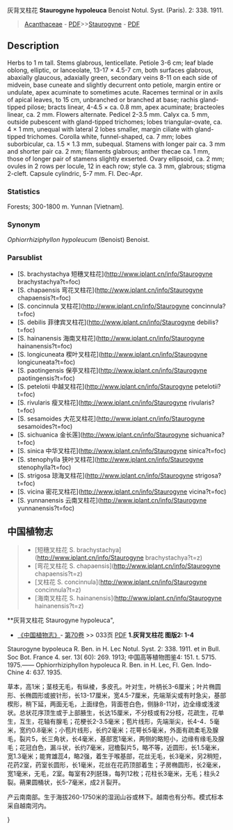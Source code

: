 灰背叉柱花 **Staurogyne hypoleuca** Benoist Notul. Syst. (Paris). 2: 338. 1911.

> [Acanthaceae](Acanthaceae-爵床科.md) - [PDF](http://www.iplant.cn/foc/pdf/Acanthaceae.pdf)>>[Staurogyne](http://www.iplant.cn/info/Staurogyne?t=foc) - [PDF](http://www.iplant.cn/foc/pdf/Staurogyne.pdf)

## Description

Herbs to 1 m tall. Stems glabrous, lenticellate. Petiole 3-6 cm; leaf blade oblong, elliptic, or lanceolate, 13-17 × 4.5-7 cm, both surfaces glabrous, abaxially glaucous, adaxially green, secondary veins 8-11 on each side of midvein, base cuneate and slightly decurrent onto petiole, margin entire or undulate, apex acuminate to sometimes acute. Racemes terminal or in axils of apical leaves, to 15 cm, unbranched or branched at base; rachis gland-tipped pilose; bracts linear, 4-4.5 × ca. 0.8 mm, apex acuminate; bracteoles linear, ca. 2 mm. Flowers alternate. Pedicel 2-3.5 mm. Calyx ca. 5 mm, outside pubescent with gland-tipped trichomes; lobes triangular-ovate, ca. 4 × 1 mm, unequal with lateral 2 lobes smaller, margin ciliate with gland-tipped trichomes. Corolla white, funnel-shaped, ca. 7 mm; lobes suborbicular, ca. 1.5 × 1.3 mm, subequal. Stamens with longer pair ca. 3 mm and shorter pair ca. 2 mm; filaments glabrous; anther thecae ca. 1 mm, those of longer pair of stamens slightly exserted. Ovary ellipsoid, ca. 2 mm; ovules in 2 rows per locule, 12 in each row; style ca. 3 mm, glabrous; stigma 2-cleft. Capsule cylindric, 5-7 mm. Fl. Dec-Apr.

### Statistics
Forests; 300-1800 m. Yunnan [Vietnam].

### Synonym
*Ophiorrhiziphyllon hypoleucum* (Benoist) Benoist.

### Parsublist

* [S.  brachystachya  短穗叉柱花](http://www.iplant.cn/info/Staurogyne brachystachya?t=foc)
* [S.  chapaensis  弯花叉柱花](http://www.iplant.cn/info/Staurogyne chapaensis?t=foc)
* [S.  concinnula  叉柱花](http://www.iplant.cn/info/Staurogyne concinnula?t=foc)
* [S.  debilis  菲律宾叉柱花](http://www.iplant.cn/info/Staurogyne debilis?t=foc)
* [S.  hainanensis  海南叉柱花](http://www.iplant.cn/info/Staurogyne hainanensis?t=foc)
* [S.  longicuneata  楔叶叉柱花](http://www.iplant.cn/info/Staurogyne longicuneata?t=foc)
* [S.  paotingensis  保亭叉柱花](http://www.iplant.cn/info/Staurogyne paotingensis?t=foc)
* [S.  petelotii  中越叉柱花](http://www.iplant.cn/info/Staurogyne petelotii?t=foc)
* [S.  rivularis  瘦叉柱花](http://www.iplant.cn/info/Staurogyne rivularis?t=foc)
* [S.  sesamoides  大花叉柱花](http://www.iplant.cn/info/Staurogyne sesamoides?t=foc)
* [S.  sichuanica  金长莲](http://www.iplant.cn/info/Staurogyne sichuanica?t=foc)
* [S.  sinica  中华叉柱花](http://www.iplant.cn/info/Staurogyne sinica?t=foc)
* [S.  stenophylla  狭叶叉柱花](http://www.iplant.cn/info/Staurogyne stenophylla?t=foc)
* [S.  strigosa  琼海叉柱花](http://www.iplant.cn/info/Staurogyne strigosa?t=foc)
* [S.  vicina  密花叉柱花](http://www.iplant.cn/info/Staurogyne vicina?t=foc)
* [S.  yunnanensis  云南叉柱花](http://www.iplant.cn/info/Staurogyne yunnanensis?t=foc)


## 中国植物志

> * [短穗叉柱花  S.  brachystachya](http://www.iplant.cn/info/Staurogyne brachystachya?t=z)
> * [弯花叉柱花  S.  chapaensis](http://www.iplant.cn/info/Staurogyne chapaensis?t=z)
> * [叉柱花  S.  concinnula](http://www.iplant.cn/info/Staurogyne concinnula?t=z)
> * [海南叉柱花  S.  hainanensis](http://www.iplant.cn/info/Staurogyne hainanensis?t=z)


**灰背叉柱花 Staurogyne hypoleuca",


* [《中国植物志》](http://www.iplant.cn/frps)- [第70卷](http://www.iplant.cn/frps/vol/70) >> 033页 [PDF](http://www.iplant.cn/frps/pdf/70/033.PDF)
**1.灰背叉柱花 图版2: 1-4**

Staurogyne bypoleuca R. Ben. in H. Lec Notul. Syst. 2: 338. 1911. et in Bull. Soc Bot. France 4. ser. 13( 60): 269. 1913; 中国高等植物图鉴4: 151. t. 5715. 1975.—— Ophiorrhiziphyllon hypoleuca R. Ben. in H. Lec, Fl. Gen. Indo-Chine 4: 637. 1935.

草本，高1米；茎枝无毛，有纵棱，多皮孔。叶对生，叶柄长3-6厘米；叶片椭圆形、长椭圆形或披针形，长13-17厘米，宽4.5-7厘米，先端渐尖或有时急尖，基部楔形，稍下延，两面无毛，上面绿色，背面苍白色，侧脉8-11对，边全缘或浅波状。总状花序顶生或于上部腋生，长达15厘米，不分枝或有2分枝，花疏生，花单生，互生，花轴有腺毛；花梗长2-3.5毫米；苞片线形，先端渐尖，长4-4．5毫米，宽约0.8毫米；小苞片线形，长约2毫米；花萼长5毫米，外面有疏柔毛及腺毛，裂片5，长三角状，长4毫米，基部宽1毫米，两侧的略短小，边缘有缘毛及腺毛；花冠白色，漏斗状，长约7毫米，冠檐裂片5，略不等，近圆形，长1.5毫米，宽1.3毫米；能育雄蕊4，略2强，着生于喉基部，花丝无毛，长3毫米，另2稍短，花药2室，药室长圆形，长1毫米，花丝在花药顶部着生；子房椭圆形，长2毫米，宽1毫米，无毛，2室。每室有2列胚珠，每列12枚；花柱长3毫米，无毛；柱头2裂。蒴果圆桶状，长5-7毫米，成2爿裂开。

产云南南部。生于海拔260-1750米的湿润山谷或林下。越南也有分布。模式标本采自越南河内。

}